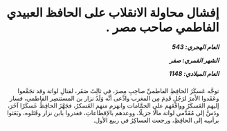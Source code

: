 <h1 dir="rtl">إفشال محاولة الانقلاب على الحافظ العبيدي الفاطمي صاحب مصر .</h1>

<h5 dir="rtl">العام الهجري:  543

الشهر القمري: صفر

العام الميلادي: 1148</h5>

<p dir="rtl">توجَّه عَسكَرُ الحافِظِ الفاطميِّ صاحِبِ مِصرَ، في ثالِثَ صَفَر، لقتالِ لواتة وقد تجَمَّعوا وعَقَدوا الأمرَ لرَجُلٍ قَدِمَ مِن المغرب وادَّعى أنَّه وَلَدُ نزار بن المستنصِر الفاطمي، فسار إليهم العَسكَرُ وواقَعَهم على الحمَّامات وانهزم منهم العَسكرُ، فجَهَّزَ الحافِظُ عَسكَرًا آخَرَ، ودَسَّ إلى مُقَدَّمي لواتة مالًا جزيلًا، ووعدهم بالإقطاعاتِ، فغدروا بابن نزار وقَتَلوه، وبَعَثوا برأسِه إلى الحافِظِ، ورجعت العساكِرُ في ربيع الأول.</p></br>
